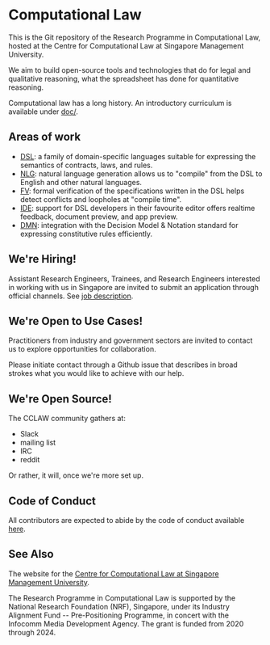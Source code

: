 # Computational Law

This is the Git repository of the Research Programme in Computational Law, hosted at the Centre for Computational Law at Singapore Management University.

We aim to build open-source tools and technologies that do for legal and qualitative reasoning, what the spreadsheet has done for quantitative reasoning.

Computational law has a long history. An introductory curriculum is available under [doc/](doc/).

## Areas of work

- [DSL](dsl/): a family of domain-specific languages suitable for expressing the semantics of contracts, laws, and rules.
- [NLG](nlg/): natural language generation allows us to "compile" from the DSL to English and other natural languages.
- [FV](fv/): formal verification of the specifications written in the DSL helps detect conflicts and loopholes at "compile time".
- [IDE](ide/): support for DSL developers in their favourite editor offers realtime feedback, document preview, and app preview.
- [DMN](dmn/): integration with the Decision Model & Notation standard for expressing constitutive rules efficiently.

## We're Hiring!

Assistant Research Engineers, Trainees, and Research Engineers interested in working with us in Singapore are invited to submit an application through official channels. See [job description](https://computational.law/hiring).

## We're Open to Use Cases!

Practitioners from industry and government sectors are invited to
contact us to explore opportunities for collaboration.

Please initiate contact through a Github issue that describes in broad
strokes what you would like to achieve with our help.

## We're Open Source!

The CCLAW community gathers at:

- Slack
- mailing list
- IRC
- reddit

Or rather, it will, once we're more set up.

## Code of Conduct

All contributors are expected to abide by the code of conduct available [here](COC.md).

## See Also

The website for the [Centre for Computational Law at Singapore Management University](https://cclaw.smu.edu.sg/).

The Research Programme in Computational Law is supported by the National Research Foundation (NRF), Singapore, under its Industry Alignment Fund -- Pre-Positioning Programme, in concert with the Infocomm Media Development Agency. The grant is funded from 2020 through 2024.

